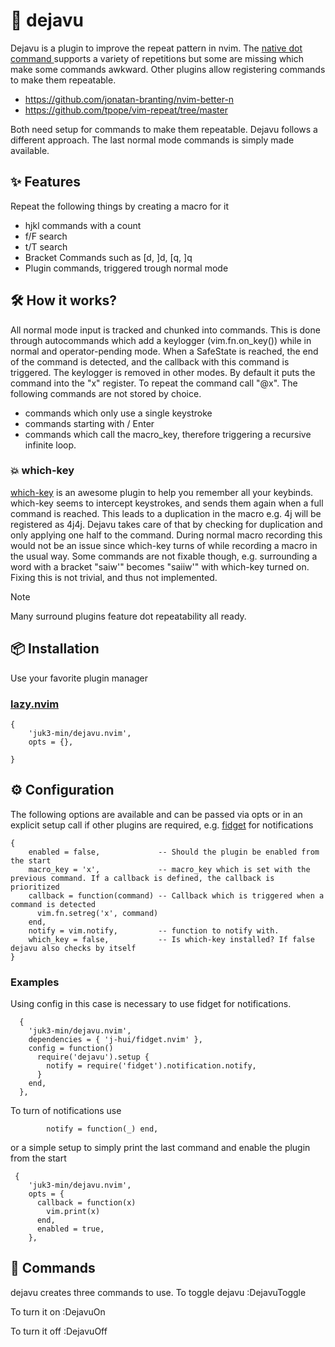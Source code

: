 # 🔁 dejavu

Dejavu is a plugin to improve the repeat pattern in nvim.
The [native dot command ](https://neovim.io/doc/user/repeat.html)  supports a variety of repetitions but some are missing which make some commands awkward.
Other plugins allow registering commands to make them repeatable.

- https://github.com/jonatan-branting/nvim-better-n
- https://github.com/tpope/vim-repeat/tree/master

Both need setup for commands to make them repeatable.
Dejavu follows a different approach.
The last normal mode commands is simply made available.

## ✨ Features
Repeat the following things by creating a macro for it
- hjkl commands with a count
- f/F search
- t/T search
- Bracket Commands such as \[d, \]d, \[q, \]q
- Plugin commands, triggered trough normal mode

## 🛠️ How it works?
All normal mode input is tracked and chunked into commands.
This is done through autocommands which add a keylogger (vim.fn.on_key()) while in normal and operator-pending mode. When a SafeState is reached, the end of the command is detected, and the callback with this command is triggered.
The keylogger is removed in other modes.
By default it puts the command into the "x" register. To repeat the command call "@x".
The following commands are not stored by choice.
- commands which only use a single keystroke
- commands starting with <CR> / Enter
- commands which call the macro_key, therefore triggering a recursive infinite loop.

### 💥 which-key
[which-key](https://github.com/folke/which-key.nvim/tree/main) is an awesome plugin to help you remember all your keybinds.
which-key seems to intercept keystrokes, and sends them again when a full command is reached.
This leads to a duplication in the macro e.g. 4j will be registered as 4j4j.
Dejavu takes care of that by checking for duplication and only applying one half to the command.
During normal macro recording this would not be an issue since which-key turns of while recording a macro in the usual way. Some commands are not fixable though, e.g. surrounding a word with a bracket "saiw'" becomes "saiiw'" with which-key turned on. Fixing this is not trivial, and thus not implemented. 

> [!NOTE]
> Many surround plugins feature dot repeatability all ready.


## 📦 Installation                                              
Use your favorite plugin manager

### [lazy.nvim](https://github.com/folke/lazy.nvim) 

```
{
    'juk3-min/dejavu.nvim',
    opts = {},

}
```

## ⚙️ Configuration
The following options are available and can be passed via opts or in an explicit setup call if other
plugins are required, e.g. [fidget](https://github.com/j-hui/fidget.nvim) for notifications
```
{
    enabled = false,             -- Should the plugin be enabled from the start
    macro_key = 'x',             -- macro_key which is set with the previous command. If a callback is defined, the callback is prioritized
    callback = function(command) -- Callback which is triggered when a command is detected
      vim.fn.setreg('x', command)
    end,
    notify = vim.notify,         -- function to notify with. 
    which_key = false,           -- Is which-key installed? If false dejavu also checks by itself
}
```

### Examples
Using config in this case is necessary to use fidget for notifications.
```
  {
    'juk3-min/dejavu.nvim',
    dependencies = { 'j-hui/fidget.nvim' },
    config = function()
      require('dejavu').setup {
        notify = require('fidget').notification.notify,
      }
    end,
  },
```

To turn of notifications use
```
        notify = function(_) end,  
```

or a simple setup to simply print the last command and enable the plugin from the start
```
 {
    'juk3-min/dejavu.nvim',
    opts = {
      callback = function(x)
        vim.print(x)
      end,
      enabled = true,
    },
```


## 🧾 Commands
dejavu creates three commands to use.
To toggle dejavu
:DejavuToggle

To turn it on
:DejavuOn

To turn it off
:DejavuOff
